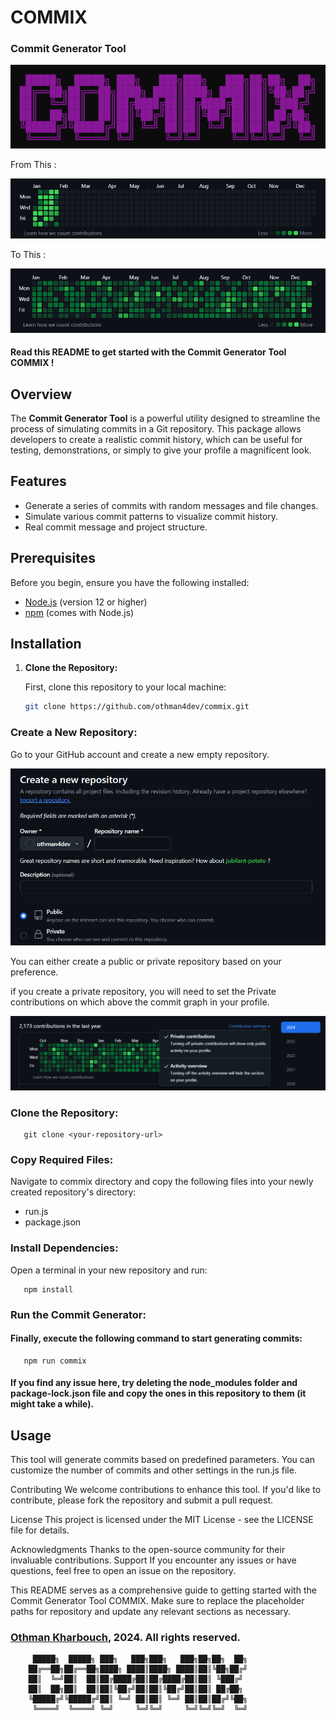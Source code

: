 # COMMIX
### Commit Generator Tool

![alt text](./images/logo.png)

From This :

![alt text](./images/emptygraph.png)

To This :

![alt text](./images/fullgraph.png)

#### Read this README to get started with the Commit Generator Tool COMMIX !

## Overview

The **Commit Generator Tool** is a powerful utility designed to streamline the process of simulating commits in a Git repository. This package allows developers to create a realistic commit history, which can be useful for testing, demonstrations, or simply to give your profile a magnificent look.

## Features
- Generate a series of commits with random messages and file changes.
- Simulate various commit patterns to visualize commit history.
- Real commit message and project structure.

## Prerequisites

Before you begin, ensure you have the following installed:

- [Node.js](https://nodejs.org/) (version 12 or higher)
- [npm](https://www.npmjs.com/get-npm) (comes with Node.js)

## Installation

1. **Clone the Repository:**

   First, clone this repository to your local machine:

   ```bash
   git clone https://github.com/othman4dev/commix.git
   ```
### Create a New Repository:

Go to your GitHub account and create a new empty repository.

![alt text](./images/createrepository.png)

You can either create a public or private repository based on your preference.

if you create a private repository, you will need to set the Private contributions on which above the commit graph in your profile.

![alt text](./images/privateContributions.png)

### Clone the Repository:
```
   git clone <your-repository-url>
```

### Copy Required Files:

Navigate to commix directory and copy the following files into your newly created repository's directory:

- run.js
- package.json

### Install Dependencies:

Open a terminal in your new repository and run:
   
```npm
   npm install
```
### Run the Commit Generator:

#### Finally, execute the following command to start generating commits:
   
```npm
   npm run commix
```

#### If you find any issue here, try deleting the node_modules folder and package-lock.json file and copy the ones in this repository to them (it might take a while).

## Usage
This tool will generate commits based on predefined parameters. You can customize the number of commits and other settings in the run.js file.

Contributing
We welcome contributions to enhance this tool. If you'd like to contribute, please fork the repository and submit a pull request.

License
This project is licensed under the MIT License - see the LICENSE file for details.

Acknowledgments
Thanks to the open-source community for their invaluable contributions.
Support
If you encounter any issues or have questions, feel free to open an issue on the repository.

This README serves as a comprehensive guide to getting started with the Commit Generator Tool COMMIX. Make sure to replace the placeholder paths for repository and update any relevant sections as necessary.

### [Othman Kharbouch](otmankharbouch.live), 2024. All rights reserved.

```
     █████╗  █████╗ ███╗   ███╗███╗   ███╗██╗██╗  ██╗
    ██╔══██╗██╔══██╗████╗ ████║████╗ ████║██║╚██╗██╔╝
    ██║  ╚═╝██║  ██║██╔████╔██║██╔████╔██║██║ ╚███╔╝ 
    ██║  ██╗██║  ██║██║╚██╔╝██║██║╚██╔╝██║██║ ██╔██╗ 
    ╚█████╔╝╚█████╔╝██║ ╚═╝ ██║██║ ╚═╝ ██║██║██╔╝╚██╗
     ╚════╝  ╚════╝ ╚═╝     ╚═╝╚═╝     ╚═╝╚═╝╚═╝  ╚═╝
```